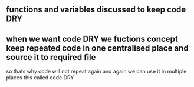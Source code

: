 ## functions and variables discussed to keep code DRY
## when we want code DRY we fuctions concept keep repeated code in one centralised place  and source it to required file
so thats why code will not repeat again and again
we can use it in multiple places
this called code DRY 